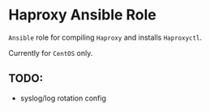 # Haproxy Ansible Role

`Ansible` role for compiling `Haproxy` and installs `Haproxyctl`.

Currently for `CentOS` only.

## TODO:
- syslog/log rotation config

